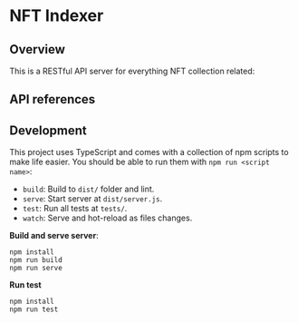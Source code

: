 # NFT Indexer

## Overview

This is a RESTful API server for everything NFT collection related:


## API references


## Development
This project uses TypeScript and comes with a collection of npm scripts to make life easier. You should be able to run them with `npm run <script name>`:

- `build`: Build to `dist/` folder and lint.
- `serve`: Start server at `dist/server.js`.
- `test`: Run all tests at `tests/`.
- `watch`: Serve and hot-reload as files changes.


**Build and serve server**:
```
npm install
npm run build
npm run serve
```

**Run test**
```
npm install
npm run test
```
